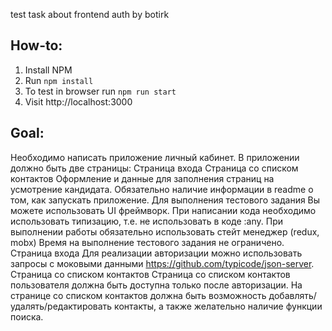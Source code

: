 test task about frontend auth by botirk
## How-to:
1. Install NPM
2. Run `npm install`
3. To test in browser run `npm run start`
4. Visit http://localhost:3000
## Goal:
Необходимо написать приложение личный кабинет.
В приложении должно быть две страницы:
Страница входа
Страница со списком контактов
Оформление и данные для заполнения страниц на усмотрение кандидата.
Обязательно наличие информации в readme о том, как запускать приложение.
Для выполнения тестового задания Вы можете использовать UI фреймворк.
При написании кода необходимо использовать типизацию, т.е. не использовать в коде :any.
При выполнении работы обязательно использовать стейт менеджер (redux, mobx)
Время на выполнение тестового задания не ограничено.
Страница входа
Для реализации авторизации можно использовать запросы с моковыми данными https://github.com/typicode/json-server.
Страница со списком контактов
Страница со списком контактов пользователя должна быть доступна только после авторизации.
На странице со списком контактов должна быть возможность добавлять/удалять/редактировать контакты, а также желательно наличие функции поиска.
